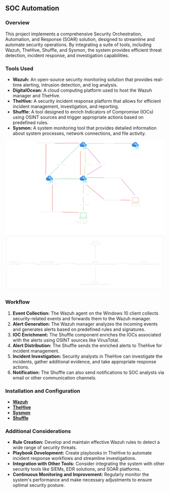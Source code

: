 ## SOC Automation

### Overview
This project implements a comprehensive Security Orchestration, Automation, and Response (SOAR) solution, designed to streamline and automate security operations. By integrating a suite of tools, including Wazuh, TheHive, Shuffle, and Sysmon, the system provides efficient threat detection, incident response, and investigation capabilities.

### Tools Used
* **Wazuh:** An open-source security monitoring solution that provides real-time alerting, intrusion detection, and log analysis.
* **DigitalOcean:** A cloud computing platform used to host the Wazuh manager and TheHive.
* **TheHive:** A security incident response platform that allows for efficient incident management, investigation, and reporting.
* **Shuffle:** A tool designed to enrich Indicators of Compromise (IOCs) using OSINT sources and trigger appropriate actions based on predefined rules.
* **Sysmon:** A system monitoring tool that provides detailed information about system processes, network connections, and file activity.




![Automation Workflow](https://github.com/xerone2/SOC-Automation/blob/main/Automation-Diagram.png)





### Workflow
1. **Event Collection:** The Wazuh agent on the Windows 10 client collects security-related events and forwards them to the Wazuh manager.
2. **Alert Generation:** The Wazuh manager analyzes the incoming events and generates alerts based on predefined rules and signatures.
3. **IOC Enrichment:** The Shuffle component enriches the IOCs associated with the alerts using OSINT sources like VirusTotal.
4. **Alert Distribution:** The Shuffle sends the enriched alerts to TheHive for incident management.
5. **Incident Investigation:** Security analysts in TheHive can investigate the incidents, gather additional evidence, and take appropriate response actions.
6. **Notification:** The Shuffle can also send notifications to SOC analysts via email or other communication channels.

### Installation and Configuration
* [**Wazuh**](https://github.com/xerone2/SOC-Automation/blob/main/Wazuh-Installation.md)
* [**TheHive**](https://github.com/xerone2/SOC-Automation/blob/main/TheHive-Installation.md)
* [**Sysmon**](https://www.youtube.com/redirect?event=video_description&redir_token=QUFFLUhqbU5Zak9XZ29HN3JqT1pTY29KdTI1b3pnakhtQXxBQ3Jtc0ttTXlzNlZmdWtBTkdRUlNhb0g3SEtSdUFNNy05ZlEzNE1FNVFHQ0NnZC1TWEEtdEphcFZ6UG9QRGtudUd5bjl2aTFzWV9SVGo3dWMzY2h2QmpVU2loTDBqdmwydXJTUnFpTW5sQUJtd213LUxVY1NXbw&q=https%3A%2F%2Flearn.microsoft.com%2Fen-us%2Fsysinternals%2Fdownloads%2Fsysmon&v=uJ7pv6blyog)
* [**Shuffle**](https://shuffler.io/)

### Additional Considerations
* **Rule Creation:** Develop and maintain effective Wazuh rules to detect a wide range of security threats.
* **Playbook Development:** Create playbooks in TheHive to automate incident response workflows and streamline investigations.
* **Integration with Other Tools:** Consider integrating the system with other security tools like SIEMs, EDR solutions, and SOAR platforms.
* **Continuous Monitoring and Improvement:** Regularly monitor the system's performance and make necessary adjustments to ensure optimal security posture.
